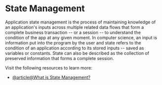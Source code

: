 # State Management

Application state management is the process of maintaining knowledge of an application's inputs across multiple related data flows that form a complete business transaction -- or a session -- to understand the condition of the app at any given moment. In computer science, an input is information put into the program by the user and state refers to the condition of an application according to its stored inputs -- saved as variables or constants. State can also be described as the collection of preserved information that forms a complete session.

Visit the following resources to learn more:

- [@article@What is State Management?](https://www.techtarget.com/searchapparchitecture/definition/state-management)
